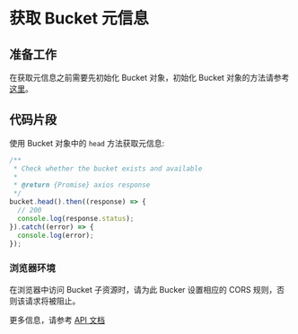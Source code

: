 # 获取 Bucket 元信息

## 准备工作

在获取元信息之前需要先初始化 Bucket 对象，初始化 Bucket 对象的方法请参考[这里](./initialize_config_and_qingstor_zh-CN.md)。

## 代码片段

使用 Bucket 对象中的 `head` 方法获取元信息:

```javascript
/**
 * Check whether the bucket exists and available
 *
 * @return {Promise} axios response
 */
bucket.head().then((response) => {
  // 200
  console.log(response.status);
}).catch((error) => {
  console.log(error);
});
```

### 浏览器环境
在浏览器中访问 Bucket 子资源时，请为此 Bucker 设置相应的 CORS 规则，否则该请求将被阻止。

更多信息，请参考 [API 文档](https://docsv3.qingcloud.com/storage/object-storage/api/bucket/basic_opt/head/)

